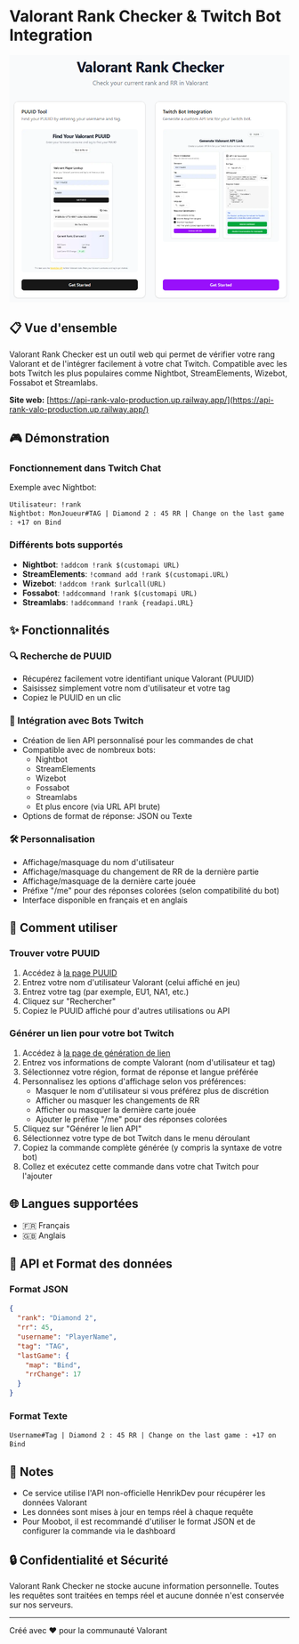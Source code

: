 # Valorant Rank Checker & Twitch Bot Integration

<div align="center">
  <img src="site.png" alt="Valorant PUUID Tool"/>
</div>

## 📋 Vue d'ensemble

Valorant Rank Checker est un outil web qui permet de vérifier votre rang Valorant et de l'intégrer facilement à votre chat Twitch. Compatible avec les bots Twitch les plus populaires comme Nightbot, StreamElements, Wizebot, Fossabot et Streamlabs.

**Site web:** [https://api-rank-valo-production.up.railway.app/](https://api-rank-valo-production.up.railway.app/)

## 🎮 Démonstration

### Fonctionnement dans Twitch Chat
Exemple avec Nightbot:
```
Utilisateur: !rank
Nightbot: MonJoueur#TAG | Diamond 2 : 45 RR | Change on the last game : +17 on Bind
```

### Différents bots supportés
- **Nightbot**: `!addcom !rank $(customapi URL)`
- **StreamElements**: `!command add !rank $(customapi.URL)`
- **Wizebot**: `!addcom !rank $urlcall(URL)`
- **Fossabot**: `!addcommand !rank $(customapi URL)`
- **Streamlabs**: `!addcommand !rank {readapi.URL}`

## ✨ Fonctionnalités

### 🔍 Recherche de PUUID
- Récupérez facilement votre identifiant unique Valorant (PUUID)
- Saisissez simplement votre nom d'utilisateur et votre tag
- Copiez le PUUID en un clic

### 🤖 Intégration avec Bots Twitch
- Création de lien API personnalisé pour les commandes de chat
- Compatible avec de nombreux bots:
  - Nightbot
  - StreamElements
  - Wizebot
  - Fossabot
  - Streamlabs
  - Et plus encore (via URL API brute)
- Options de format de réponse: JSON ou Texte

### 🛠️ Personnalisation
- Affichage/masquage du nom d'utilisateur
- Affichage/masquage du changement de RR de la dernière partie
- Affichage/masquage de la dernière carte jouée
- Préfixe "/me" pour des réponses colorées (selon compatibilité du bot)
- Interface disponible en français et en anglais

## 📱 Comment utiliser

### Trouver votre PUUID
1. Accédez à [la page PUUID](https://api-rank-valo-production.up.railway.app/puuid)
2. Entrez votre nom d'utilisateur Valorant (celui affiché en jeu)
3. Entrez votre tag (par exemple, EU1, NA1, etc.)
4. Cliquez sur "Rechercher"
5. Copiez le PUUID affiché pour d'autres utilisations ou API

### Générer un lien pour votre bot Twitch
1. Accédez à [la page de génération de lien](https://api-rank-valo-production.up.railway.app/generate-link)
2. Entrez vos informations de compte Valorant (nom d'utilisateur et tag)
3. Sélectionnez votre région, format de réponse et langue préférée
4. Personnalisez les options d'affichage selon vos préférences:
   - Masquer le nom d'utilisateur si vous préférez plus de discrétion
   - Afficher ou masquer les changements de RR
   - Afficher ou masquer la dernière carte jouée
   - Ajouter le préfixe "/me" pour des réponses colorées
5. Cliquez sur "Générer le lien API"
6. Sélectionnez votre type de bot Twitch dans le menu déroulant
7. Copiez la commande complète générée (y compris la syntaxe de votre bot)
8. Collez et exécutez cette commande dans votre chat Twitch pour l'ajouter

## 🌐 Langues supportées
- 🇫🇷 Français
- 🇬🇧 Anglais

## 🔧 API et Format des données

### Format JSON
```json
{
  "rank": "Diamond 2",
  "rr": 45,
  "username": "PlayerName",
  "tag": "TAG",
  "lastGame": {
    "map": "Bind",
    "rrChange": 17
  }
}
```

### Format Texte
```
Username#Tag | Diamond 2 : 45 RR | Change on the last game : +17 on Bind
```

## 📝 Notes
- Ce service utilise l'API non-officielle HenrikDev pour récupérer les données Valorant
- Les données sont mises à jour en temps réel à chaque requête
- Pour Moobot, il est recommandé d'utiliser le format JSON et de configurer la commande via le dashboard

## 🔒 Confidentialité et Sécurité
Valorant Rank Checker ne stocke aucune information personnelle. Toutes les requêtes sont traitées en temps réel et aucune donnée n'est conservée sur nos serveurs.

---

Créé avec ❤️ pour la communauté Valorant 